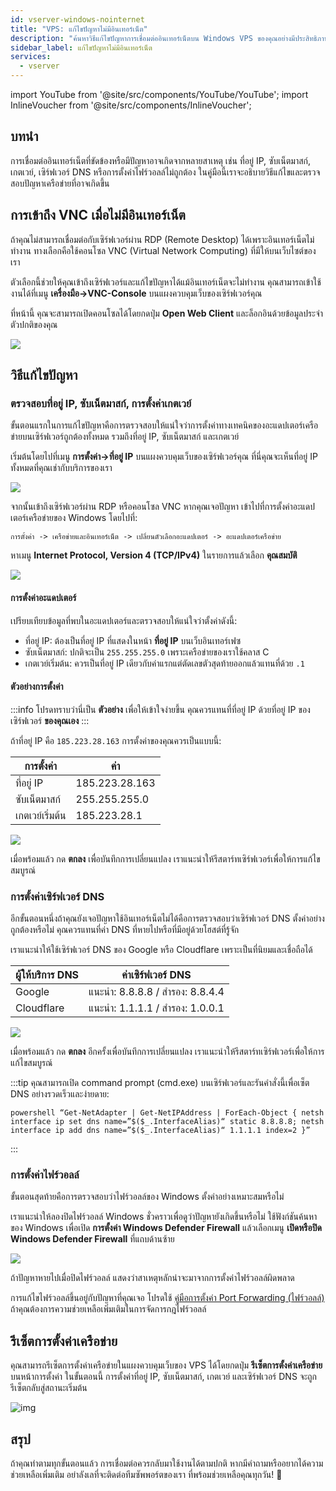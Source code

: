 ```yaml
---
id: vserver-windows-nointernet
title: "VPS: แก้ไขปัญหาไม่มีอินเทอร์เน็ต"
description: "ค้นหาวิธีแก้ไขปัญหาการเชื่อมต่ออินเทอร์เน็ตบน Windows VPS ของคุณอย่างมีประสิทธิภาพ → เรียนรู้เพิ่มเติมตอนนี้"
sidebar_label: แก้ไขปัญหาไม่มีอินเทอร์เน็ต
services:
  - vserver
---
```


import YouTube from '@site/src/components/YouTube/YouTube';
import InlineVoucher from '@site/src/components/InlineVoucher';

## บทนำ

การเชื่อมต่ออินเทอร์เน็ตที่ขัดข้องหรือมีปัญหาอาจเกิดจากหลายสาเหตุ เช่น ที่อยู่ IP, ซับเน็ตมาสก์, เกตเวย์, เซิร์ฟเวอร์ DNS หรือการตั้งค่าไฟร์วอลล์ไม่ถูกต้อง ในคู่มือนี้เราจะอธิบายวิธีแก้ไขและตรวจสอบปัญหาเครือข่ายที่อาจเกิดขึ้น

<YouTube videoId="VfZyNge5ikA" imageSrc="https://screensaver01.zap-hosting.com/index.php/s/pqpjBWoHGJWztQG/preview" title="วิธีแก้ไขปัญหาการเชื่อมต่ออินเทอร์เน็ตบน Windows VPS" description="รู้สึกเข้าใจมากขึ้นเมื่อเห็นของจริง? เราจัดให้! ดำดิ่งสู่คลิปวิดีโอที่อธิบายทุกอย่างให้คุณ ไม่ว่าคุณจะรีบหรือชอบเรียนรู้แบบสนุก ๆ!"/>

<InlineVoucher />

## การเข้าถึง VNC เมื่อไม่มีอินเทอร์เน็ต

ถ้าคุณไม่สามารถเชื่อมต่อกับเซิร์ฟเวอร์ผ่าน RDP (Remote Desktop) ได้เพราะอินเทอร์เน็ตไม่ทำงาน ทางเลือกคือใช้คอนโซล VNC (Virtual Network Computing) ที่มีให้บนเว็บไซต์ของเรา

ตัวเลือกนี้ช่วยให้คุณเข้าถึงเซิร์ฟเวอร์และแก้ไขปัญหาได้แม้อินเทอร์เน็ตจะไม่ทำงาน คุณสามารถเข้าใช้งานได้ที่เมนู **เครื่องมือ->VNC-Console** บนแผงควบคุมเว็บของเซิร์ฟเวอร์คุณ

ที่หน้านี้ คุณจะสามารถเปิดคอนโซลได้โดยกดปุ่ม **Open Web Client** และล็อกอินด้วยข้อมูลประจำตัวปกติของคุณ

![](https://screensaver01.zap-hosting.com/index.php/s/L9ZPLHEXbydc6ZS/preview)

## วิธีแก้ไขปัญหา

### ตรวจสอบที่อยู่ IP, ซับเน็ตมาสก์, การตั้งค่าเกตเวย์

ขั้นตอนแรกในการแก้ไขปัญหาคือการตรวจสอบให้แน่ใจว่าการตั้งค่าทางเทคนิคของอะแดปเตอร์เครือข่ายบนเซิร์ฟเวอร์ถูกต้องทั้งหมด รวมถึงที่อยู่ IP, ซับเน็ตมาสก์ และเกตเวย์

เริ่มต้นโดยไปที่เมนู **การตั้งค่า->ที่อยู่ IP** บนแผงควบคุมเว็บของเซิร์ฟเวอร์คุณ ที่นี่คุณจะเห็นที่อยู่ IP ทั้งหมดที่คุณเช่ากับบริการของเรา

![](https://screensaver01.zap-hosting.com/index.php/s/8gF7Qsq5k5aYxbq/preview)

จากนั้นเข้าถึงเซิร์ฟเวอร์ผ่าน RDP หรือคอนโซล VNC หากคุณเจอปัญหา เข้าไปที่การตั้งค่าอะแดปเตอร์เครือข่ายของ Windows โดยไปที่: 
```
การตั้งค่า -> เครือข่ายและอินเทอร์เน็ต -> เปลี่ยนตัวเลือกอะแดปเตอร์ -> อะแดปเตอร์เครือข่าย
```

หาเมนู **Internet Protocol, Version 4 (TCP/IPv4)** ในรายการแล้วเลือก **คุณสมบัติ**

![](https://screensaver01.zap-hosting.com/index.php/s/xYSSa2txkRkM4bx/preview)

#### การตั้งค่าอะแดปเตอร์

เปรียบเทียบข้อมูลที่พบในอะแดปเตอร์และตรวจสอบให้แน่ใจว่าตั้งค่าดังนี้:
- ที่อยู่ IP: ต้องเป็นที่อยู่ IP ที่แสดงในหน้า **ที่อยู่ IP** บนเว็บอินเทอร์เฟซ
- ซับเน็ตมาสก์: ปกติจะเป็น `255.255.255.0` เพราะเครือข่ายของเราใช้คลาส C
- เกตเวย์เริ่มต้น: ควรเป็นที่อยู่ IP เดียวกับค่าแรกแต่ตัดเลขตัวสุดท้ายออกแล้วแทนที่ด้วย `.1`

#### ตัวอย่างการตั้งค่า

:::info
โปรดทราบว่านี่เป็น **ตัวอย่าง** เพื่อให้เข้าใจง่ายขึ้น คุณควรแทนที่ที่อยู่ IP ด้วยที่อยู่ IP ของเซิร์ฟเวอร์ **ของคุณเอง**
:::

ถ้าที่อยู่ IP คือ `185.223.28.163` การตั้งค่าของคุณควรเป็นแบบนี้:

| การตั้งค่า       | ค่า            |
| --------------- | -------------- |
| ที่อยู่ IP       | 185.223.28.163 |
| ซับเน็ตมาสก์    | 255.255.255.0  |
| เกตเวย์เริ่มต้น | 185.223.28.1   |

![](https://screensaver01.zap-hosting.com/index.php/s/PTjQZc5gqP2okAC/preview)

เมื่อพร้อมแล้ว กด **ตกลง** เพื่อบันทึกการเปลี่ยนแปลง เราแนะนำให้รีสตาร์ทเซิร์ฟเวอร์เพื่อให้การแก้ไขสมบูรณ์



### การตั้งค่าเซิร์ฟเวอร์ DNS

อีกขั้นตอนหนึ่งถ้าคุณยังเจอปัญหาใช้อินเทอร์เน็ตไม่ได้คือการตรวจสอบว่าเซิร์ฟเวอร์ DNS ตั้งค่าอย่างถูกต้องหรือไม่ คุณควรแทนที่ค่า DNS ที่หายไปหรือที่มีอยู่ด้วยโฮสต์ที่รู้จัก

เราแนะนำให้ใช้เซิร์ฟเวอร์ DNS ของ Google หรือ Cloudflare เพราะเป็นที่นิยมและเชื่อถือได้

| ผู้ให้บริการ DNS | ค่าเซิร์ฟเวอร์ DNS                   |
| ---------------- | ---------------------------------- |
| Google           | แนะนำ: 8.8.8.8 / สำรอง: 8.8.4.4   |
| Cloudflare       | แนะนำ: 1.1.1.1 / สำรอง: 1.0.0.1   |

![](https://screensaver01.zap-hosting.com/index.php/s/oqcR5BHBKLa3ink/preview)

เมื่อพร้อมแล้ว กด **ตกลง** อีกครั้งเพื่อบันทึกการเปลี่ยนแปลง เราแนะนำให้รีสตาร์ทเซิร์ฟเวอร์เพื่อให้การแก้ไขสมบูรณ์

:::tip
คุณสามารถเปิด command prompt (cmd.exe) บนเซิร์ฟเวอร์และรันคำสั่งนี้เพื่อเซ็ต DNS อย่างรวดเร็วและง่ายดาย: 
```
powershell “Get-NetAdapter | Get-NetIPAddress | ForEach-Object { netsh interface ip set dns name=”$($_.InterfaceAlias)“ static 8.8.8.8; netsh interface ip add dns name=”$($_.InterfaceAlias)“ 1.1.1.1 index=2 }”
```
:::



### การตั้งค่าไฟร์วอลล์

ขั้นตอนสุดท้ายคือการตรวจสอบว่าไฟร์วอลล์ของ Windows ตั้งค่าอย่างเหมาะสมหรือไม่

เราแนะนำให้ลองปิดไฟร์วอลล์ Windows ชั่วคราวเพื่อดูว่าปัญหายังเกิดขึ้นหรือไม่ ใช้ฟังก์ชันค้นหาของ Windows เพื่อเปิด **การตั้งค่า Windows Defender Firewall** แล้วเลือกเมนู **เปิดหรือปิด Windows Defender Firewall** ที่แถบด้านซ้าย

![](https://screensaver01.zap-hosting.com/index.php/s/bWcPqHcCZ7ajJSA/preview)

ถ้าปัญหาหายไปเมื่อปิดไฟร์วอลล์ แสดงว่าสาเหตุหลักน่าจะมาจากการตั้งค่าไฟร์วอลล์ผิดพลาด

การแก้ไขไฟร์วอลล์ขึ้นอยู่กับปัญหาที่คุณเจอ โปรดใช้ [คู่มือการตั้งค่า Port Forwarding (ไฟร์วอลล์)](vserver-windows-port.md) ถ้าคุณต้องการความช่วยเหลือเพิ่มเติมในการจัดการกฎไฟร์วอลล์



## รีเซ็ตการตั้งค่าเครือข่าย

คุณสามารถรีเซ็ตการตั้งค่าเครือข่ายในแผงควบคุมเว็บของ VPS ได้โดยกดปุ่ม **รีเซ็ตการตั้งค่าเครือข่าย** บนหน้าการตั้งค่า ในขั้นตอนนี้ การตั้งค่าที่อยู่ IP, ซับเน็ตมาสก์, เกตเวย์ และเซิร์ฟเวอร์ DNS จะถูกรีเซ็ตกลับสู่สถานะเริ่มต้น

![img](https://screensaver01.zap-hosting.com/index.php/s/YsLZZJZEaf3pemt/preview)


## สรุป
ถ้าคุณทำตามทุกขั้นตอนแล้ว การเชื่อมต่อควรกลับมาใช้งานได้ตามปกติ หากมีคำถามหรืออยากได้ความช่วยเหลือเพิ่มเติม อย่าลังเลที่จะติดต่อทีมซัพพอร์ตของเรา ที่พร้อมช่วยเหลือคุณทุกวัน! 🙂

<InlineVoucher />